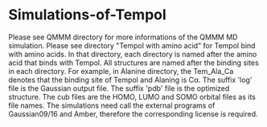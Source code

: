 # Simulations-of-Tempol
Please see QMMM directory for more informations of the QMMM MD simulation.
Please see directory "Tempol with amino acid" for Tempol bind with amino acids. In that directory, each directory is named after the amino acid that binds with Tempol. All structures are named after the binding sites in each directory. For example, in Alanine directory, the Tem_Ala_Ca denotes that the binding site of Tempol and Alaning is Cα. The suffix 'log' file is the Gaussian output file. The suffix 'pdb' file is the optimized structure. The cub files are the HOMO, LUMO and SOMO orbital files as its file names. The simulations need call the external programs of  Gaussian09/16 and Amber, therefore the corresponding license is required.
